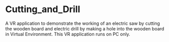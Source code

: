 # Cutting_and_Drill
A VR application to demonstrate the working of an electric saw by cutting the wooden board and electric drill by making a hole into the wooden board in Virtual Environment. This VR application runs on PC only.
